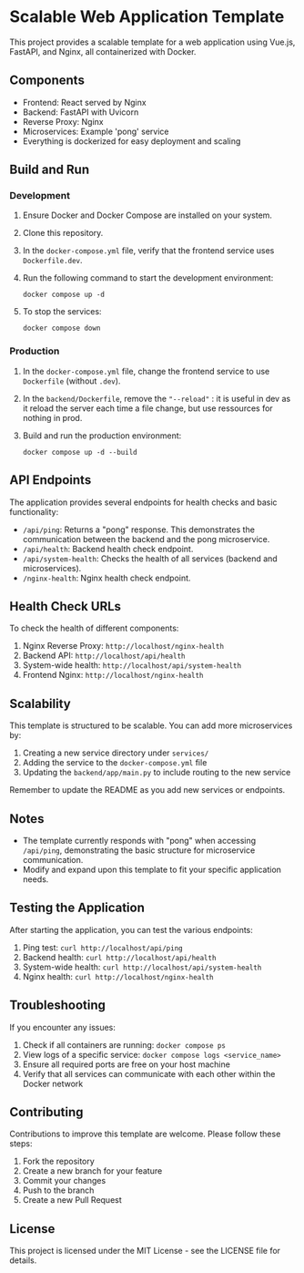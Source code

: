 # Scalable Web Application Template

This project provides a scalable template for a web application using Vue.js, FastAPI, and Nginx, all containerized with Docker.

## Components

- Frontend: React served by Nginx
- Backend: FastAPI with Uvicorn
- Reverse Proxy: Nginx
- Microservices: Example 'pong' service
- Everything is dockerized for easy deployment and scaling

## Build and Run

### Development

1. Ensure Docker and Docker Compose are installed on your system.
2. Clone this repository.
3. In the `docker-compose.yml` file, verify that the frontend service uses `Dockerfile.dev`.
4. Run the following command to start the development environment:

   ```
   docker compose up -d
   ```

5. To stop the services:

   ```
   docker compose down
   ```

### Production

1. In the `docker-compose.yml` file, change the frontend service to use `Dockerfile` (without `.dev`).
2. In the `backend/Dockerfile`, remove the `"--reload"` : it is useful in dev as it reload the server each time a file change, but use ressources for nothing in prod.
3. Build and run the production environment:

   ```
   docker compose up -d --build
   ```

## API Endpoints

The application provides several endpoints for health checks and basic functionality:

- `/api/ping`: Returns a "pong" response. This demonstrates the communication between the backend and the pong microservice.
- `/api/health`: Backend health check endpoint.
- `/api/system-health`: Checks the health of all services (backend and microservices).
- `/nginx-health`: Nginx health check endpoint.

## Health Check URLs

To check the health of different components:

1. Nginx Reverse Proxy: `http://localhost/nginx-health`
2. Backend API: `http://localhost/api/health`
3. System-wide health: `http://localhost/api/system-health`
4. Frontend Nginx: `http://localhost/nginx-health`

## Scalability

This template is structured to be scalable. You can add more microservices by:

1. Creating a new service directory under `services/`
2. Adding the service to the `docker-compose.yml` file
3. Updating the `backend/app/main.py` to include routing to the new service

Remember to update the README as you add new services or endpoints.

## Notes

- The template currently responds with "pong" when accessing `/api/ping`, demonstrating the basic structure for microservice communication.
- Modify and expand upon this template to fit your specific application needs.

## Testing the Application

After starting the application, you can test the various endpoints:

1. Ping test: `curl http://localhost/api/ping`
2. Backend health: `curl http://localhost/api/health`
3. System-wide health: `curl http://localhost/api/system-health`
4. Nginx health: `curl http://localhost/nginx-health`

## Troubleshooting

If you encounter any issues:

1. Check if all containers are running: `docker compose ps`
2. View logs of a specific service: `docker compose logs <service_name>`
3. Ensure all required ports are free on your host machine
4. Verify that all services can communicate with each other within the Docker network

## Contributing

Contributions to improve this template are welcome. Please follow these steps:

1. Fork the repository
2. Create a new branch for your feature
3. Commit your changes
4. Push to the branch
5. Create a new Pull Request

## License

This project is licensed under the MIT License - see the LICENSE file for details.
